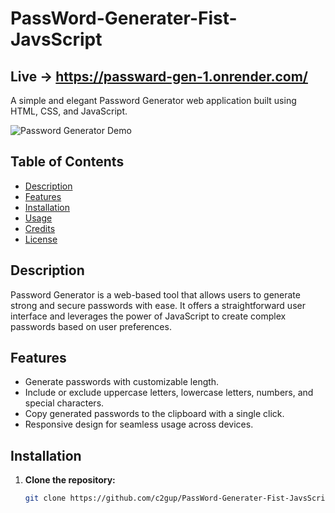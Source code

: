 # PassWord-Generater-Fist-JavsScript
## Live -> https://passward-gen-1.onrender.com/


A simple and elegant Password Generator web application built using HTML, CSS, and JavaScript.


![Password Generator Demo](demo.gif)

## Table of Contents

- [Description](#description)
- [Features](#features)
- [Installation](#installation)
- [Usage](#usage)
- [Credits](#credits)
- [License](#license)

## Description

Password Generator is a web-based tool that allows users to generate strong and secure passwords with ease. It offers a straightforward user interface and leverages the power of JavaScript to create complex passwords based on user preferences.

## Features

- Generate passwords with customizable length.
- Include or exclude uppercase letters, lowercase letters, numbers, and special characters.
- Copy generated passwords to the clipboard with a single click.
- Responsive design for seamless usage across devices.

## Installation

1. **Clone the repository:**
   ```sh
   git clone https://github.com/c2gup/PassWord-Generater-Fist-JavsScript.git
